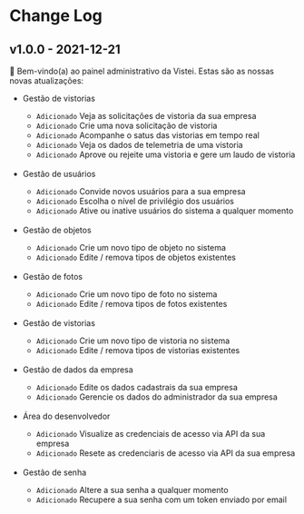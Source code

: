 # Change Log



<!-- ## Unreleased -->

## v1.0.0 - 2021-12-21


🚀 Bem-vindo(a) ao painel administrativo da Vistei. Estas são as nossas novas atualizações:

<ul>
  <li>Gestão de vistorias</li>
  <ul>
    <li><code>Adicionado</code> Veja as solicitações de vistoria da sua empresa</li>
    <li><code>Adicionado</code> Crie uma nova solicitação de vistoria</li>
    <li><code>Adicionado</code> Acompanhe o satus das vistorias em tempo real</li>
    <li><code>Adicionado</code> Veja os dados de telemetria de uma vistoria</li>
    <li><code>Adicionado</code> Aprove ou rejeite uma vistoria e gere um laudo de vistoria</li>
  </ul>
  <br/>
  
  <li>Gestão de usuários</li>
  <ul>
    <li><code>Adicionado</code> Convide novos usuários para a sua empresa</li>
    <li><code>Adicionado</code> Escolha o nível de privilégio dos usuários</li>
    <li><code>Adicionado</code> Ative ou inative usuários do sistema a qualquer momento</li>
  </ul>
  <br/>
  
  <li>Gestão de objetos</li>
  <ul>
    <li><code>Adicionado</code> Crie um novo tipo de objeto no sistema</li>
    <li><code>Adicionado</code> Edite / remova tipos de objetos existentes</li>    
  </ul>
  <br/>
  
  <li>Gestão de fotos</li>
  <ul>
    <li><code>Adicionado</code> Crie um novo tipo de foto no sistema</li>
    <li><code>Adicionado</code> Edite / remova tipos de fotos existentes</li>    
  </ul>
  <br/>
  
  <li>Gestão de vistorias</li>
  <ul>
    <li><code>Adicionado</code> Crie um novo tipo de vistoria no sistema</li>
    <li><code>Adicionado</code> Edite / remova tipos de vistorias existentes</li>    
  </ul>
  <br/>
  
  <li>Gestão de dados da empresa</li>  
  <ul>
    <li><code>Adicionado</code> Edite os dados cadastrais da sua empresa</li>
    <li><code>Adicionado</code> Gerencie os dados do administrador da sua empresa</li>
  </ul>
  <br/>
  
  <li>Área do desenvolvedor</li>  
  <ul>
    <li><code>Adicionado</code> Visualize as credenciais de acesso via API da sua empresa</li>
    <li><code>Adicionado</code> Resete as credenciaris de acesso via API da sua empresa</li>
  </ul>
  <br/>
  
  <li>Gestão de senha</li>  
  <ul>
    <li><code>Adicionado</code> Altere a sua senha a qualquer momento</li>
    <li><code>Adicionado</code> Recupere a sua senha com um token enviado por email</li>
  </ul>
</ul>
